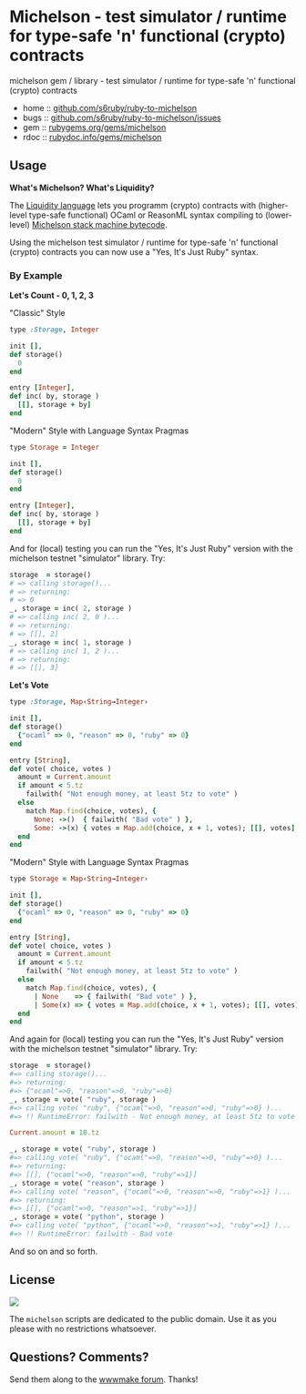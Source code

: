 
# Michelson - test simulator / runtime for type-safe 'n' functional (crypto) contracts

michelson gem / library - test simulator / runtime for type-safe 'n' functional (crypto) contracts

* home  :: [github.com/s6ruby/ruby-to-michelson](https://github.com/s6ruby/ruby-to-michelson)
* bugs  :: [github.com/s6ruby/ruby-to-michelson/issues](https://github.com/s6ruby/ruby-to-michelson/issues)
* gem   :: [rubygems.org/gems/michelson](https://rubygems.org/gems/michelson)
* rdoc  :: [rubydoc.info/gems/michelson](http://rubydoc.info/gems/michelson)



## Usage

**What's Michelson? What's Liquidity?**

The [Liquidity language](http://www.liquidity-lang.org) lets you programm (crypto) contracts with (higher-level type-safe functional) OCaml or ReasonML syntax
compiling to (lower-level) [Michelson stack machine bytecode](https://www.michelson-lang.com).


Using the michelson test simulator / runtime for type-safe 'n' functional (crypto) contracts you can now use a "Yes, It's Just Ruby" syntax.


### By Example

**Let's Count - 0, 1, 2, 3**

"Classic" Style

``` ruby
type :Storage, Integer

init [],
def storage()
  0
end

entry [Integer],
def inc( by, storage )
  [[], storage + by]
end
```

"Modern" Style with Language Syntax Pragmas

``` ruby
type Storage = Integer

init [],
def storage()
  0
end

entry [Integer],
def inc( by, storage )
  [[], storage + by]
end
```


And for (local) testing you can run the "Yes, It's Just Ruby" version with the michelson testnet "simulator" library. Try:

``` ruby
storage  = storage()
# => calling storage()...
# => returning:
# => 0
_, storage = inc( 2, storage )
# => calling inc( 2, 0 )...
# => returning:
# => [[], 2]
_, storage = inc( 1, storage )
# => calling inc( 1, 2 )...
# => returning:
# => [[], 3]
```


**Let's Vote**

``` ruby
type :Storage, Map‹String→Integer›

init [],
def storage()
  {"ocaml" => 0, "reason" => 0, "ruby" => 0}
end

entry [String],
def vote( choice, votes )
  amount = Current.amount
  if amount < 5.tz
    failwith( "Not enough money, at least 5tz to vote" )
  else
    match Map.find(choice, votes), {
      None: ->()  { failwith( "Bad vote" ) },
      Some: ->(x) { votes = Map.add(choice, x + 1, votes); [[], votes] }}
  end
end
```

"Modern" Style with Language Syntax Pragmas

``` ruby
type Storage = Map‹String→Integer›

init [],
def storage()
  {"ocaml" => 0, "reason" => 0, "ruby" => 0}
end

entry [String],
def vote( choice, votes )
  amount = Current.amount
  if amount < 5.tz
    failwith( "Not enough money, at least 5tz to vote" )
  else
    match Map.find(choice, votes), {
      | None    => { failwith( "Bad vote" ) },
      | Some(x) => { votes = Map.add(choice, x + 1, votes); [[], votes] }}
  end
end
```

And again for (local) testing you can run the "Yes, It's Just Ruby" version with the michelson testnet "simulator" library. Try:

``` ruby
storage  = storage()
#=> calling storage()...
#=> returning:
#=> {"ocaml"=>0, "reason"=>0, "ruby"=>0}
_, storage = vote( "ruby", storage )
#=> calling vote( "ruby", {"ocaml"=>0, "reason"=>0, "ruby"=>0} )...
#=> !! RuntimeError: failwith - Not enough money, at least 5tz to vote

Current.amount = 10.tz

_, storage = vote( "ruby", storage )
#=> calling vote( "ruby", {"ocaml"=>0, "reason"=>0, "ruby"=>0} )...
#=> returning:
#=> [[], {"ocaml"=>0, "reason"=>0, "ruby"=>1}]
_, storage = vote( "reason", storage )
#=> calling vote( "reason", {"ocaml"=>0, "reason"=>0, "ruby"=>1} )...
#=> returning:
#=> [[], {"ocaml"=>0, "reason"=>1, "ruby"=>1}]
_, storage = vote( "python", storage )
#=> calling vote( "python", {"ocaml"=>0, "reason"=>1, "ruby"=>1} )...
#=> !! RuntimeError: failwith - Bad vote
```

And so on and so forth.


## License

![](https://publicdomainworks.github.io/buttons/zero88x31.png)

The `michelson` scripts are dedicated to the public domain.
Use it as you please with no restrictions whatsoever.


## Questions? Comments?

Send them along to the [wwwmake forum](http://groups.google.com/group/wwwmake).
Thanks!
